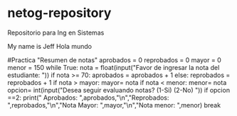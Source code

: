 # netog-repository
Repositorio para Ing en Sistemas

My name is Jeff
Hola mundo

#Practica "Resumen de notas"
aprobados = 0
reprobados = 0
mayor = 0
menor = 150
while True:
    nota = float(input("Favor de ingresar la nota del estudiante: "))
    if nota >= 70:
        aprobados = aprobados + 1
    else:
        reprobados = reprobados + 1
    if nota > mayor:
        mayor= nota
    if nota < menor:
        menor= nota
    opcion= int(input("Desea seguir evaluando notas? (1-Si) (2-No) "))
    if opcion ==2:
        print(" Aprobados: ",aprobados,"\n","Reprobados: ",reprobados,"\n","Nota Mayor: ",mayor,"\n","Nota menor: ",menor) 
        break

